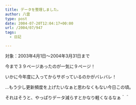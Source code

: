 ```yaml
---
title: データを整理しました。
author: 八雲
type: post
date: 2004-07-20T12:04:17+00:00
url: /2004/07/947
tags:
  - 日記

---
```

対象：2003年4月1日～2004年3月31日まで
  
今まで３９ページあったのが一気に９ページ！
  
いかに今年度に入ってからサボっているのかがバレバレ！
  
…もう少し更新頻度を上げたいなぁと思わなくもない今日この頃。

それはそうと、やっぱりデータ減らすとかなり軽くなるなぁ＾＾
